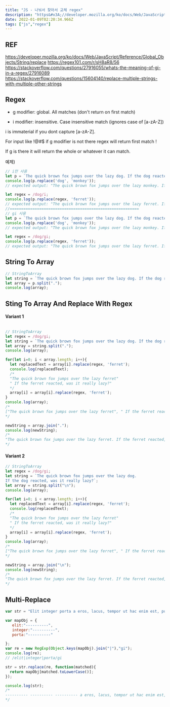 ```yaml
---
title: "JS - 나눠서 찾아서 교체 regex"
description: "https&#x3A;//developer.mozilla.org/ko/docs/Web/JavaScript/Reference/Global_Objects/String/replacehttps&#x3A;//regex101.com/r/sH8aR8/56https&#x3A;//sta"
date: 2022-01-09T02:20:34.966Z
tags: ["js","regex"]
---
```

## REF
https://developer.mozilla.org/ko/docs/Web/JavaScript/Reference/Global_Objects/String/replace
https://regex101.com/r/sH8aR8/56
https://stackoverflow.com/questions/27916055/whats-the-meaning-of-gi-in-a-regex/27916089
https://stackoverflow.com/questions/15604140/replace-multiple-strings-with-multiple-other-strings

## Regex
- g modifier: global. All matches (don't return on first match)

- i modifier: insensitive. Case insensitive match (ignores case of [a-zA-Z])

i is immaterial if you dont capture [a-zA-Z].

For input like !@#$ if g modifier is not there regex will return first match !

If g is there it will return the whole or whatever it can match.

예제)
```js
// i만 사용
let p = `The quick brown fox jumps over the lazy dog. If the dog reacted, was it really lazy?`;
console.log(p.replace('dog', 'monkey'));
// expected output: "The quick brown fox jumps over the lazy monkey. If the dog reacted, was it really lazy?"

let regex = /dog/i;
console.log(p.replace(regex, 'ferret'));
// expected output: "The quick brown fox jumps over the lazy ferret. If the dog reacted, was it really lazy?"
//=========================================================
// gi 사용
let p = `The quick brown fox jumps over the lazy dog. If the dog reacted, was it really lazy?`;
console.log(p.replace('dog', 'monkey'));
// expected output: "The quick brown fox jumps over the lazy monkey. If the dog reacted, was it really lazy?"

let regex = /dog/gi;
console.log(p.replace(regex, 'ferret'));
// expected output: "The quick brown fox jumps over the lazy ferret. If the ferret reacted, was it really lazy?"
```

## String To Array
``` js
// StringToArray
let string = `The quick brown fox jumps over the lazy dog. If the dog reacted, was it really lazy?`;
let array = p.split(".");
console.log(array);
```

## Sting To Array And Replace With Regex
#### Variant 1
``` js

// StringToArray
let regex = /dog/gi;
let string = `The quick brown fox jumps over the lazy dog. If the dog reacted, was it really lazy?`;
let array = string.split(".");
console.log(array);

for(let i=0; i < array.length; i++){
  let replacedText = array[i].replace(regex, 'ferret');
  console.log(replacedText);
  /*
  "The quick brown fox jumps over the lazy ferret"
  " If the ferret reacted, was it really lazy?"
  */
  array[i] = array[i].replace(regex, 'ferret');
}
console.log(array);
/*
["The quick brown fox jumps over the lazy ferret", " If the ferret reacted, was it really lazy?"]
*/

newString = array.join(".");
console.log(newString);
/*
"The quick brown fox jumps over the lazy ferret. If the ferret reacted, was it really lazy?"
*/
```

#### Variant 2
``` js
// StringToArray
let regex = /dog/gi;
let string = `The quick brown fox jumps over the lazy dog. 
If the dog reacted, was it really lazy?`;
let array = string.split("\n");
console.log(array);

for(let i=0; i < array.length; i++){
  let replacedText = array[i].replace(regex, 'ferret');
  console.log(replacedText);
  /*
  "The quick brown fox jumps over the lazy ferret"
  " If the ferret reacted, was it really lazy?"
  */
  array[i] = array[i].replace(regex, 'ferret');
}
console.log(array);
/*
["The quick brown fox jumps over the lazy ferret", " If the ferret reacted, was it really lazy?"]
*/

newString = array.join("\n");
console.log(newString);
/*
"The quick brown fox jumps over the lazy ferret. If the ferret reacted, was it really lazy?"
*/
```

## Multi-Replace
```js
var str = "Elit integer porta a eros, lacus, tempor ut hac enim est, pulvinar urna lorem elit! Penatibus quis placerat! Porta dolor nec, sed? Nisi tincidunt pulvinar rhoncus rhoncus? Nascetur! Scelerisque, nascetur auctor cum pellentesque, ac sit dictumst! Sagittis dignissim amet. Diam";

var mapObj = {
   elit:"----------",
   integer:"----------",
   porta:"----------"

};
var re = new RegExp(Object.keys(mapObj).join("|"),"gi");
console.log(re);
// /elit|integer|porta/gi

str = str.replace(re, function(matched){
  return mapObj[matched.toLowerCase()];
});

console.log(str);
/*
---------- ---------- ---------- a eros, lacus, tempor ut hac enim est, pulvinar urna lorem ----------! Penatibus quis placerat! ---------- dolor nec, sed? Nisi tincidunt pulvinar rhoncus rhoncus? Nascetur! Scelerisque, nascetur auctor cum pellentesque, ac sit dictumst! Sagittis dignissim amet. Diam
*/
```



